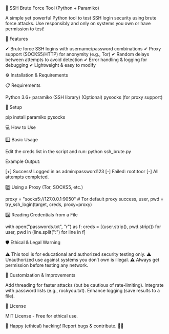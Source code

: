 🔐 SSH Brute Force Tool (Python + Paramiko)

A simple yet powerful Python tool to test SSH login security using brute force attacks.
Use responsibly and only on systems you own or have permission to test!

🚀 Features

✔ Brute force SSH logins with username/password combinations
✔ Proxy support (SOCKS5/HTTP) for anonymity (e.g., Tor)
✔ Random delays between attempts to avoid detection
✔ Error handling & logging for debugging
✔ Lightweight & easy to modify

⚙️ Installation & Requirements

📋 Requirements

Python 3.6+
paramiko (SSH library)
(Optional) pysocks (for proxy support)

🔧 Setup

pip install paramiko pysocks

💻 How to Use

1️⃣ Basic Usage

Edit the creds list in the script and run:
python ssh_brute.py

Example Output:

[+] Success! Logged in as admin:password123
[-] Failed: root:toor
[-] All attempts completed.

2️⃣ Using a Proxy (Tor, SOCKS5, etc.)

proxy = "socks5://127.0.0.1:9050"  # Tor default proxy
success, user, pwd = try_ssh_login(target, creds, proxy=proxy)

3️⃣ Reading Credentials from a File

with open("passwords.txt", "r") as f:
    creds = [(user.strip(), pwd.strip()) for user, pwd in (line.split(":") for line in f]
    
🛡️ Ethical & Legal Warning

⚠ This tool is for educational and authorized security testing only.
⚠ Unauthorized use against systems you don’t own is illegal.
⚠ Always get permission before testing any network.

🔧 Customization & Improvements

Add threading for faster attacks (but be cautious of rate-limiting).
Integrate with password lists (e.g., rockyou.txt).
Enhance logging (save results to a file).

📜 License

MIT License - Free for ethical use.

🚀 Happy (ethical) hacking! Report bugs & contribute. 🐛🔧
